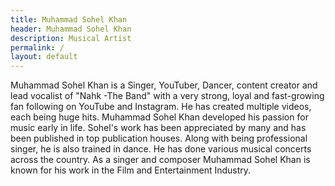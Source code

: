 ```yaml
---
title: Muhammad Sohel Khan
header: Muhammad Sohel Khan 
description: Musical Artist 
permalink: /
layout: default
---
```


Muhammad Sohel Khan is a Singer, YouTuber, Dancer, content creator and lead vocalist of "Nahk -The Band" with a very strong, loyal and fast-growing fan following on YouTube and Instagram. He has created multiple videos, each being huge hits. Muhammad Sohel Khan developed his passion for music early in life. Sohel's work has been appreciated by many and has been published in top publication houses. Along with being professional singer, he is also trained in dance. He has done various musical concerts across the country. As a singer and composer Muhammad Sohel Khan is known for his work in the Film and Entertainment Industry.
